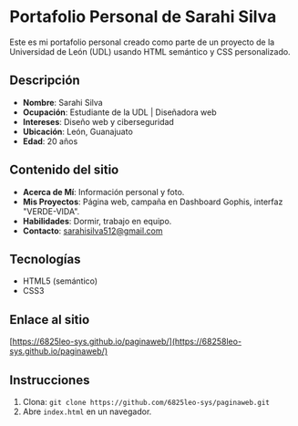# Portafolio Personal de Sarahi Silva

Este es mi portafolio personal creado como parte de un proyecto de la Universidad de León (UDL) usando HTML semántico y CSS personalizado.

## Descripción
- **Nombre**: Sarahi Silva
- **Ocupación**: Estudiante de la UDL | Diseñadora web
- **Intereses**: Diseño web y ciberseguridad
- **Ubicación**: León, Guanajuato
- **Edad**: 20 años

## Contenido del sitio
- **Acerca de Mí**: Información personal y foto.
- **Mis Proyectos**: Página web, campaña en Dashboard Gophis, interfaz "VERDE-VIDA".
- **Habilidades**: Dormir, trabajo en equipo.
- **Contacto**: sarahisilva512@gmail.com

## Tecnologías
- HTML5 (semántico)
- CSS3

## Enlace al sitio
[https://6825leo-sys.github.io/paginaweb/](https://68258leo-sys.github.io/paginaweb/)

## Instrucciones
1. Clona: `git clone https://github.com/6825leo-sys/paginaweb.git`
2. Abre `index.html` en un navegador.
